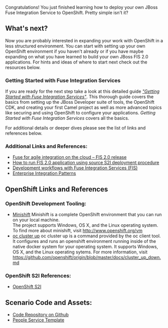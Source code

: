 Congratulations!  You just finished learning how to deploy your own JBoss Fuse Integration Service to OpenShift. Pretty simple isn't it?

## What's next?

Now you are probably interested in expanding your work with OpenShift in a less structured environment. You can start with setting up your own OpenShift environment if you haven't already or if you have maybe expanding on what you have learned to build your own JBoss FIS 2.0 applications. For hints and ideas of where to start next check out the resources below.

### Getting Started with Fuse Integration Services

If you are ready for the next step take a look at this detailed guide [_"Getting Started with Fuse Integration Services"_](https://access.redhat.com/documentation/en-us/red_hat_jboss_fuse/6.3/html/tooling_user_guide/riderfistools). This thorough guide covers the basics from setting up the JBoss Developer suite of tools, the OpenShift CDK, and creating your first Camel project as well as more advanced topics like securing and using OpenShift to configure your applications.  _Getting Started with Fuse Integration Services_ covers all the basics.

For additional details or deeper dives please see the list of links and references below.

### Additional Links and References:
* [Fuse for agile integration on the cloud – FIS 2.0 release](https://developers.redhat.com/blog/2017/02/21/announcing-fuse-for-agile-integration-on-the-cloud-fis-2-0-release/)
* [How to run FIS 2.0 application using source S2I deployment procedure](https://developers.redhat.com/blog/2017/08/14/how-to-run-fis-2-0-application-using-source-s2i-deployment-procedure/)
* [Development workflows with Fuse Integration Services (FIS)](https://developers.redhat.com/blog/2016/09/22/development-workflows-with-fuse-integration-services-fis/)
* [Enterprise Integration Patterns](http://www.enterpriseintegrationpatterns.com/)

## OpenShift Links and References

### OpenShift Development Tooling:
* [Minishift](http://www.openshift.org/vm)
  Minishift is a complete OpenShift environment that you can run on your local machine.  
  The project supports Windows, OS X, and the Linux operating system.  To find more about minishift, visit http://www.openshift.org/vm 
* [oc cluster up](https://github.com/openshift/origin/blob/master/docs/cluster_up_down.md)
  oc cluster up is a command provided by the oc client tool.  It configures and runs an openshift environment 
  running inside of the native docker system for your operating system.  It supports Windows, OS X, and the Linux 
  operating sytems.  For more information, visit https://github.com/openshift/origin/blob/master/docs/cluster_up_down.md

### OpenShift S2I References:
* [OpenShift S2I](https://docs.openshift.com/container-platform/3.5/dev_guide/migrating_applications/S2I_tool.html)

## Scenario Code and Assets:
* [Code Repository on Github](https://github.com/jbossdemocentral/katacoda-fuse-getting-started.git)
* [People Service Template](https://raw.githubusercontent.com/jbossdemocentral/katacoda-fuse-getting-started/master/src/main/openshift/fgstemplate.yml "People Service Template")

